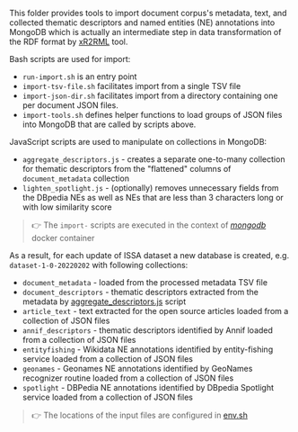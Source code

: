 This folder provides tools to import document corpus's metadata, text, and collected thematic descriptors and named entities (NE) annotations into MongoDB which is actually an intermediate step in data transformation of the RDF format by [xR2RML](../xR2RML) tool.

Bash scripts are used for import:
- `run-import.sh` is an  entry point  
- `import-tsv-file.sh` facilitates import from a single TSV file  
- `import-json-dir.sh` facilitates import from a directory containing one per document JSON files. 
- `import-tools.sh` defines helper functions to load groups of JSON files into MongoDB that are called by scripts above.

JavaScript scripts are used to manipulate on collections in MongoDB:
- `aggregate_descriptors.js` - creates a separate one-to-many collection for thematic descriptors from the "flattened" columns of `document_metadata` collection
- `lighten_spotlight.js`     - (optionally) removes unnecessary fields from the DBpedia NEs as well as NEs that are less than 3 characters long or with low similarity score  

>:point_right:  The `import-` scripts are executed in the context of [*mongodb*](../../environment/containers/mongodb) docker container

As a result, for each update of ISSA dataset a new database is created, e.g. `dataset-1-0-20220202` with following collections:  
- `document_metadata`    - loaded from the processed metadata TSV file
- `document_descriptors` - thematic descriptors extracted from the metadata by [aggregate_descriptors.js](aggregate_descriptors.js) script
- `article_text`         - text extracted for the open source articles loaded from a collection of JSON files
- `annif_descriptors`    - thematic descriptors identified by Annif loaded from a collection of JSON files
- `entityfishing`        - Wikidata NE annotations identified by entity-fishing service loaded from a collection of JSON files
- `geonames`             - Geonames NE annotations identified  by GeoNames recognizer routine loaded from a collection of JSON files
- `spotlight`            - DBPedia NE annotations identified by DBpedia Spotlight service loaded from a collection of JSON files

>:point_right: The locations of the input files are configured in [env.sh](../../env.sh)





